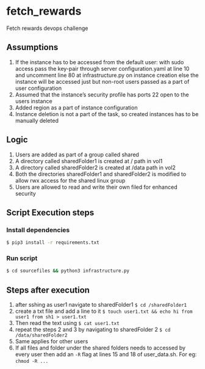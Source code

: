 # fetch_rewards
Fetch rewards devops challenge

## Assumptions

1. If the instance has to be accessed from the default user: with sudo access pass
the key-pair through server configuration.yaml at line 10 and uncomment line 80 at
infrastructure.py on instance creation else the instance will be accessed just but 
non-root users passed as a part of user configuration
2. Assumed that the instance’s security profile has ports 22 open to the users instance
3. Added region as a part of instance configuration
4. Instance deletion is not a part of the task, so created instances has to be 
manually deleted

## Logic
1. Users are added as part of a group called shared
2. A directory called sharedFolder1 is created at / path in vol1
3. A directory called sharedFolder2 is created at /data path in vol2
4. Both the directories sharedFolder1 and sharedFolder2 is modified to allow
rwx access for the shared linux group
5. Users are allowed to read and write their own filed for enhanced security

## Script Execution steps

### Install dependencies
```bash
$ pip3 install -r requirements.txt
```
### Run script
```bash
$ cd sourcefiles && python3 infrastructure.py  
```
## Steps after execution
1. after sshing as user1 navigate to sharedFolder1  `$ cd /sharedFolder1` 
2. create a txt file and add a line to it `$ touch user1.txt && echo hi from user1 from sh1 > user1.txt`
3. Then read the text using `$ cat user1.txt`
4. repeat the steps 2 and 3 by navigating to sharedFolder 2 `$ cd /data/sharedFolder2`
5. Same applies for other users
6. If all files and folder under the shared folders needs to accessed by every user then add an `-R` flag at lines 15 and 18 of user_data.sh. For eg:  `chmod -R ...`